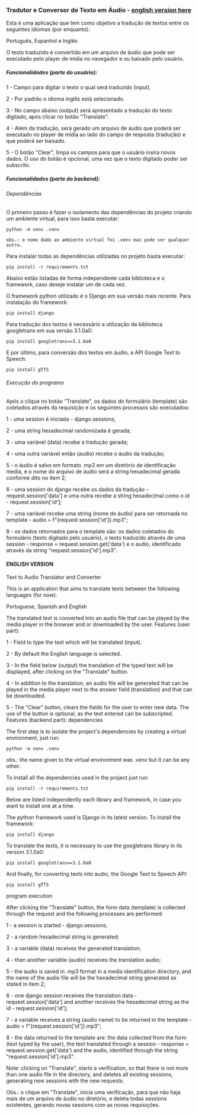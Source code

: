 ### Tradutor e Conversor de Texto em Áudio - [english version here](#english-version)


Esta é uma aplicação que tem como objetivo a tradução de textos entre os seguintes idiomas (por enquanto):

Português, Espanhol e Inglês


O texto traduzido é convertido em um arquivo de áudio que pode ser executado pelo player de mídia no navegador e ou baixado pelo usuário.


##### Funcionalidades (parte do usuário):

1 - Campo para digitar o texto o qual será traduzido (input).

2 - Por padrão o idioma inglês está selecionado.

3 - No campo abaixo (output) será apresentado a tradução do texto digitado, após clicar no botão "Translate".

4 - Além da tradução, será gerado um arquivo de áudio que poderá ser executado no player de mídia ao lado do campo de resposta (tradução) e que poderá ser baixado.

5 - O botão "Clear", limpa os campos para que o usuário insira novos dados.
O uso do botão é opcional, uma vez que o texto digitado poder ser subscrito.


##### Funcionalidades (parte do backend):

###### Dependências

O primeiro passo é fazer o isolamento das dependências do projeto criando um ambiente virtual, para isso basta executar:

	python -m venv .venv

	obs.: o nome dado ao ambiente virtual foi .venv mas pode ser qualquer outro.

Para instalar todas as dependências utilizadas no projeto basta executar:

	pip install -r requirements.txt

Abaixo estão listadas de forma independente cada biblioteca e o framework, caso deseje instalar um de cada vez.

O framework python utilizado é o Django em sua versão mais recente.
Para instalação do framework:

	pip install django

Para tradução dos textos é necessário a utilização da biblioteca googletrans em sua versão 3.1.0a0:

	pip install googletrans==3.1.0a0

E por último, para conversão dos textos em áudio, a API Google Text to Speech:

	pip install gTTS


###### Execução do programa

Após o clique no botão "Translate", os dados do formulário (template) são coletados através da requisição e os seguintes processos são executados:

1 - uma session é iniciada - django.sessions;

2 - uma string hexadecimal randomizada é gerada;

3 - uma variável (data) recebe a tradução gerada;

4 - uma outra variável então (audio) recebe o áudio da tradução;

5 - o áudio é salvo em formato .mp3 em um diretório de identificação media, e o nome do arquivo de áudio será a string hexadecimal gerada conforme dito no ítem 2;

6 - uma session do django recebe os dados da tradução - request.session['data'] e uma outra recebe a string hexadecimal como o id - request.session['id'];

7 - uma variável recebe uma string (nome do áudio) para ser retornada no template - audio = f"{request.session['id']}.mp3";

8 - os dados retornados para o template são: os dados coletados do formulário (texto digitado pelo usuário), o texto traduzido através de uma session - response = request.session.get('data') e o audio, identificado através da string "request.session['id'].mp3".

#### ENGLISH VERSION

Text to Audio Translator and Converter

This is an application that aims to translate texts between the following languages ​​(for now):

Portuguese, Spanish and English

The translated text is converted into an audio file that can be played by the media player in the browser and or downloaded by the user.
Features (user part):

1 - Field to type the text which will be translated (input).

2 - By default the English language is selected.

3 - In the field below (output) the translation of the typed text will be displayed, after clicking on the "Translate" button.

4 - In addition to the translation, an audio file will be generated that can be played in the media player next to the answer field (translation) and that can be downloaded.

5 - The "Clear" button, clears the fields for the user to enter new data. The use of the button is optional, as the text entered can be subscripted.
Features (backend part):
dependencies

The first step is to isolate the project's dependencies by creating a virtual environment, just run:

	python -m venv .venv

obs.: the name given to the virtual environment was .venv but it can be any other.

To install all the dependencies used in the project just run:

	pip install -r requirements.txt

Below are listed independently each library and framework, in case you want to install one at a time.

The python framework used is Django in its latest version. To install the framework:

	pip install django

To translate the texts, it is necessary to use the googletrans library in its version 3.1.0a0:

	pip install googletrans==3.1.0a0

And finally, for converting texts into audio, the Google Text to Speech API:

	pip install gTTS

program execution

After clicking the "Translate" button, the form data (template) is collected through the request and the following processes are performed:

1 - a session is started - django.sessions;

2 - a random hexadecimal string is generated;

3 - a variable (data) receives the generated translation;

4 - then another variable (audio) receives the translation audio;

5 - the audio is saved in .mp3 format in a media identification directory, and the name of the audio file will be the hexadecimal string generated as stated in item 2;

6 - one django session receives the translation data - request.session['data'] and another receives the hexadecimal string as the id - request.session['id'];

7 - a variable receives a string (audio name) to be returned in the template - audio = f"{request.session['id']}.mp3";

8 - the data returned to the template are: the data collected from the form (text typed by the user), the text translated through a session - response = request.session.get('data') and the audio, identified through the string "request.session['id'].mp3".

Note: clicking on "Translate", starts a verification, so that there is not more than one audio file in the directory, and deletes all existing sessions, generating new sessions with the new requests.

Obs.: o clique em "Translate", inicia uma verificação, para que não haja mais de um arquivo de áudio no diretório, e deleta todas sessions existentes, gerando novas sessions com as novas requisições.
